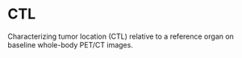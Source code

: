 # CTL
Characterizing tumor location (CTL) relative to a reference organ on baseline whole-body PET/CT images. 
